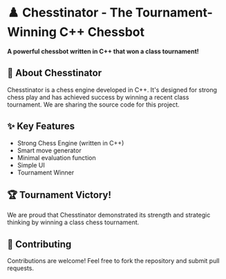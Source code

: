 # ♟️ Chesstinator - The Tournament-Winning C++ Chessbot

**A powerful chessbot written in C++ that won a class tournament!**

## 🎉 About Chesstinator

Chesstinator is a chess engine developed in C++. It's designed for strong chess play and has achieved success by winning a recent class tournament. We are sharing the source code for this project.

## ✨ Key Features

* Strong Chess Engine (written in C++)
* Smart move generator
* Minimal evaluation function
* Simple UI
* Tournament Winner

## 🏆 Tournament Victory!

We are proud that Chesstinator demonstrated its strength and strategic thinking by winning a class chess tournament.

## 🤝 Contributing

Contributions are welcome! Feel free to fork the repository and submit pull requests.
